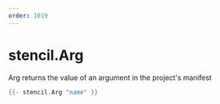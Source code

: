 ```yaml
---
order: 1019
---
```


<!-- Generated by tools/docgen. DO NOT EDIT. -->

# stencil.Arg

Arg returns the value of an argument in the project's manifest

```go
{{- stencil.Arg "name" }}
```
